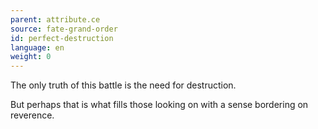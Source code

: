 ```yaml
---
parent: attribute.ce
source: fate-grand-order
id: perfect-destruction
language: en
weight: 0
---
```


The only truth of this battle is the need for destruction.

But perhaps that is what fills those looking on with a sense bordering on reverence.
